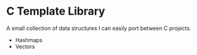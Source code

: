 # C Template Library
A small collection of data structures I can easily port between C projects.
- Hashmaps
- Vectors
